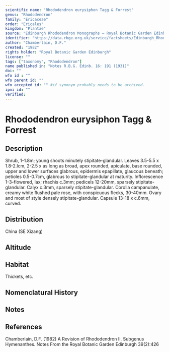 ```yaml
---
scientific name: "Rhododendron eurysiphon Tagg & Forrest"
genus: "Rhododendron"
family: "Ericaceae"
order: "Ericales"
kingdom: "Plantae"
source: "Edinburgh Rhododendron Monographs – Royal Botanic Garden Edinburgh"
identifier: "https://data.rbge.org.uk/service/factsheets/Edinburgh_Rhododendron_Monographs.xhtml"
author: "Chamberlain, D.F."
created: "1982"
rights holder: "Royal Botanic Garden Edinburgh"
license: ""
tags: ["taxonomy", "Rhododendron"]
name published in: "Notes R.B.G. Edinb. 16: 191 (1931)"
doi: ""
wfo id : ""
wfo parent id: ""
wfo accepted id: "" #if synonym probably needs to be archived.                      
ipni id: ""
verified:
---
```


                       

# Rhododendron eurysiphon Tagg & Forrest

## Description
Shrub, 1-1.8m; young shoots minutely stipitate-glandular. Leaves 3.5-5.5 x 1.8-2.lcm, 2-2.5 x as long as broad, apex rounded, apiculate, base rounded, upper and lower surfaces glabrous, epidermis epapillate, glaucous beneath; petioles 0.5-0.7cm, glabrous to stipitate-glandular at maturity. Inflorescence 1-3-flowered, lax; rhachis c.3mm; pedicels 12-20mm, sparsely stipitate-glandular. Calyx c.3mm, sparsely stipitate-glandular. Corolla campanulate, creamy white flushed pale rose, with conspicuous flecks, 30-40mm. Ovary and most of style densely stipitate-glandular. Capsule 13-18 x c.6mm, curved.

## Distribution
China (SE Xizang)

## Altitude


## Habitat
Thickets, etc.

## Nomenclatural History

                       
## Notes


## References

Chamberlain, D.F. (1982) A Revision of Rhododendron II. Subgenus Hymenanthes. Notes From the Royal Botanic Garden Edinburgh 39(2):426
